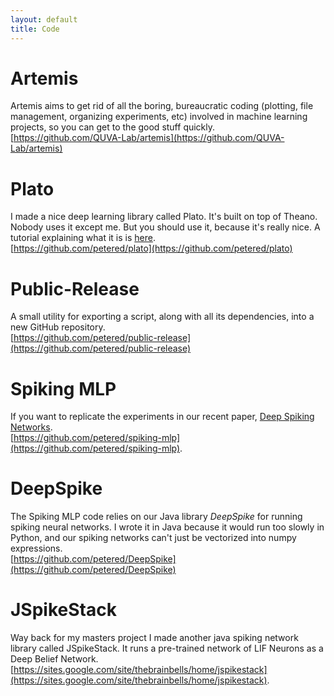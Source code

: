 ```yaml
---
layout: default
title: Code
---
```



# Artemis
Artemis aims to get rid of all the boring, bureaucratic coding (plotting, file management, organizing experiments, etc) involved in machine learning projects, so you can get to the good stuff quickly.   
[https://github.com/QUVA-Lab/artemis](https://github.com/QUVA-Lab/artemis)

# Plato
I made a nice deep learning library called Plato.  It's built on top of Theano.  Nobody uses it except me.  But you should use it, because it's really nice.  A tutorial explaining what it is is [here](https://rawgit.com/petered/plato/master/plato_tutorial.html).  
[https://github.com/petered/plato](https://github.com/petered/plato)

# Public-Release
A small utility for exporting a script, along with all its dependencies, into a new GitHub repository.  
[https://github.com/petered/public-release](https://github.com/petered/public-release)

# Spiking MLP
If you want to replicate the experiments in our recent paper, [Deep Spiking Networks](http://arxiv.org/abs/1602.08323).  
[https://github.com/petered/spiking-mlp](https://github.com/petered/spiking-mlp).

# DeepSpike
The Spiking MLP code relies on our Java library *DeepSpike* for running spiking neural networks.  I wrote it in Java because it would run too slowly in Python, and our spiking networks can't just be vectorized into numpy expressions.  
[https://github.com/petered/DeepSpike](https://github.com/petered/DeepSpike)

# JSpikeStack
Way back for my masters project I made another java spiking network library called JSpikeStack.  It runs a pre-trained network of LIF Neurons as a Deep Belief Network.  
[https://sites.google.com/site/thebrainbells/home/jspikestack](https://sites.google.com/site/thebrainbells/home/jspikestack).
